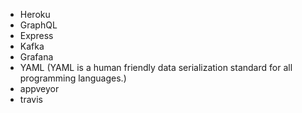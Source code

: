 * Heroku
* GraphQL
* Express
* Kafka
* Grafana
* YAML (YAML is a human friendly data serialization standard for all programming languages.)
* appveyor
* travis
